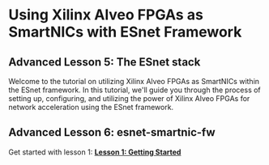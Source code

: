 # Using Xilinx Alveo FPGAs as SmartNICs with ESnet Framework

## Advanced Lesson 5: The ESnet stack

Welcome to the tutorial on utilizing Xilinx Alveo FPGAs as SmartNICs within the ESnet framework. In this tutorial, we'll guide you through the process of setting up, configuring, and utilizing the power of Xilinx Alveo FPGAs for network acceleration using the ESnet framework.

## Advanced Lesson 6: esnet-smartnic-fw

Get started with lesson 1: **[Lesson 1: Getting Started](1-lesson1.md)**

